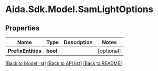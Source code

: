 # Aida.Sdk.Model.SamLightOptions

## Properties

Name | Type | Description | Notes
------------ | ------------- | ------------- | -------------
**PrefixEntities** | **bool** |  | [optional] 

[[Back to Model list]](../README.md#documentation-for-models) [[Back to API list]](../README.md#documentation-for-api-endpoints) [[Back to README]](../README.md)


